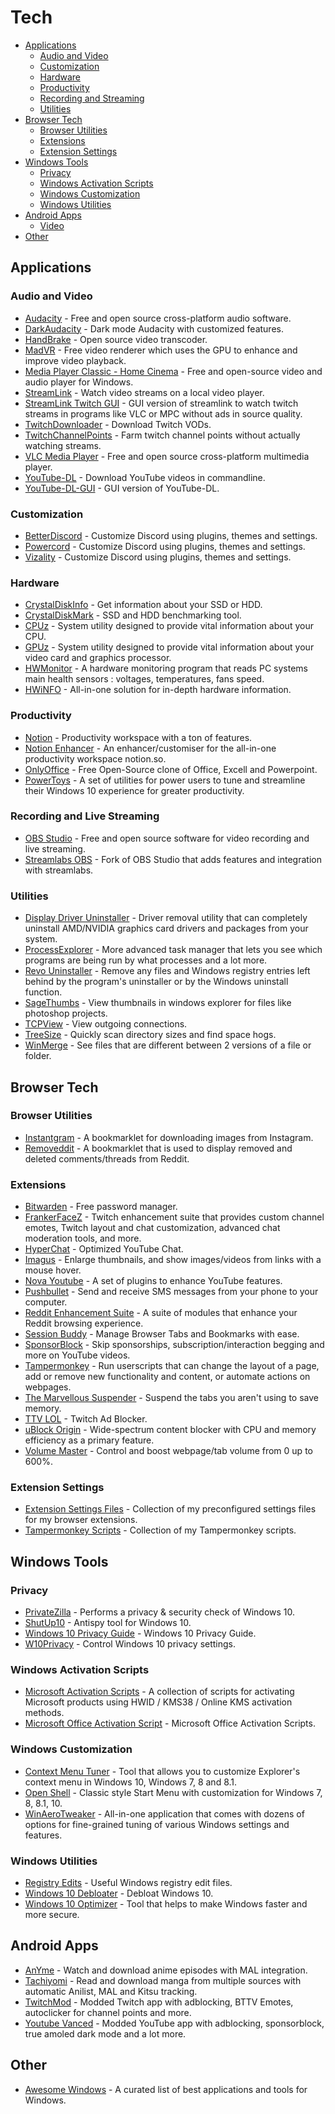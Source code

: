 # Tech
<!-- vim-markdown-toc GFM -->

- [Applications](#applications)
  - [Audio and Video](#audio-video)
  - [Customization](#customization)
  - [Hardware](#hardware)
  - [Productivity](#productivity)
  - [Recording and Streaming](#recording-streaming)
  - [Utilities](#utilities)
- [Browser Tech](#browser-tech)
  - [Browser Utilities](#browser-utilities)
  - [Extensions](#extensions)
  - [Extension Settings](#extension-settings)
- [Windows Tools](#windows-tools)
  - [Privacy](#privacy)
  - [Windows Activation Scripts](#windows-activation-scripts)
  - [Windows Customization](#windows-customization)
  - [Windows Utilities](#windows-utilities)
- [Android Apps](#android-apps)
  - [Video](#apps-video)
- [Other](#other)

<!-- vim-markdown-toc -->

## Applications

### Audio and Video

- [Audacity](https://www.audacityteam.org/) - Free and open source cross-platform audio software.
- [DarkAudacity](http://www.darkaudacity.com/download.html) - Dark mode Audacity with customized features.
- [HandBrake](https://handbrake.fr/) - Open source video transcoder.
- [MadVR](http://www.madvr.com/) - Free video renderer which uses the GPU to enhance and improve video playback.
- [Media Player Classic - Home Cinema](https://github.com/mpc-hc/mpc-hc/releases/) - Free and open-source video and audio player for Windows.
- [StreamLink](https://github.com/streamlink/streamlink/releases) - Watch video streams on a local video player.
- [StreamLink Twitch GUI](https://github.com/streamlink/streamlink-twitch-gui/releases) - GUI version of streamlink to watch twitch streams in programs like VLC or MPC without ads in source quality.
- [TwitchDownloader](https://github.com/lay295/TwitchDownloader/releases) - Download Twitch VODs.
- [TwitchChannelPoints](https://github.com/lay295/TwitchChannelPoints) - Farm twitch channel points without actually watching streams.
- [VLC Media Player](https://www.videolan.org/vlc/) - Free and open source cross-platform multimedia player.
- [YouTube-DL](https://github.com/ytdl-org/youtube-dl/releases) - Download YouTube videos in commandline.
- [YouTube-DL-GUI](https://mrs0m30n3.github.io/youtube-dl-gui/) - GUI version of YouTube-DL.

### Customization

- [BetterDiscord](https://github.com/rauenzi/BetterDiscordApp/releases) - Customize Discord using plugins, themes and settings.
- [Powercord](https://powercord.dev/) - Customize Discord using plugins, themes and settings.
- [Vizality](https://vizality.com/) - Customize Discord using plugins, themes and settings.

### Hardware

- [CrystalDiskInfo](https://crystalmark.info/redirect.php?product=CrystalDiskInfoInstaller) - Get information about your SSD or HDD.
- [CrystalDiskMark](https://crystalmark.info/redirect.php?product=CrystalDiskMarkInstaller) - SSD and HDD benchmarking tool.
- [CPUz](https://www.cpuid.com/softwares/cpu-z.html) - System utility designed to provide vital information about your CPU.
- [GPUz](https://www.techpowerup.com/gpuz/) - System utility designed to provide vital information about your video card and graphics processor.
- [HWMonitor](https://www.cpuid.com/softwares/hwmonitor.html) - A hardware monitoring program that reads PC systems main health sensors : voltages, temperatures, fans speed.
- [HWiNFO](https://www.hwinfo.com/download/) - All-in-one solution for in-depth hardware information.

### Productivity

- [Notion](https://www.notion.so/desktop) - Productivity workspace with a ton of features.
- [Notion Enhancer](https://github.com/notion-enhancer/notion-enhancer) - An enhancer/customiser for the all-in-one productivity workspace notion.so.
- [OnlyOffice](https://www.onlyoffice.com/download-desktop.aspx) - Free Open-Source clone of Office, Excell and Powerpoint.
- [PowerToys](https://github.com/microsoft/PowerToys/releases) - A set of utilities for power users to tune and streamline their Windows 10 experience for greater productivity.

### Recording and Live Streaming
- [OBS Studio](https://obsproject.com/) - Free and open source software for video recording and live streaming.
- [Streamlabs OBS](https://streamlabs.com/) - Fork of OBS Studio that adds features and integration with streamlabs.

### Utilities

- [Display Driver Uninstaller](https://www.guru3d.com/files-details/display-driver-uninstaller-download.html) - Driver removal utility that can completely uninstall AMD/NVIDIA graphics card drivers and packages from your system.
- [ProcessExplorer](https://download.sysinternals.com/files/ProcessExplorer.zip) - More advanced task manager that lets you see which programs are being run by what processes and a lot more.
- [Revo Uninstaller](https://www.revouninstaller.com/revo-uninstaller-free-download/) - Remove any files and Windows registry entries left behind by the program's uninstaller or by the Windows uninstall function.
- [SageThumbs](https://sourceforge.net/projects/sagethumbs/) - View thumbnails in windows explorer for files like photoshop projects.
- [TCPView](https://download.sysinternals.com/files/TCPView.zip) - View outgoing connections.
- [TreeSize](https://www.jam-software.com/treesize_free) - Quickly scan directory sizes and find space hogs.
- [WinMerge](https://winmerge.org/downloads/?lang=en) - See files that are different between 2 versions of a file or folder.

## Browser Tech

### Browser Utilities

- [Instantgram](https://theus.github.io/instantgram/) - A bookmarklet for downloading images from Instagram.
- [Removeddit](https://removeddit.com/about/) - A bookmarklet that is used to display removed and deleted comments/threads from Reddit.

### Extensions

- [Bitwarden](https://chrome.google.com/webstore/detail/bitwarden-free-password-m/nngceckbapebfimnlniiiahkandclblb) - Free password manager.
- [FrankerFaceZ](https://chrome.google.com/webstore/detail/frankerfacez/fadndhdgpmmaapbmfcknlfgcflmmmieb) - Twitch enhancement suite that provides custom channel emotes, Twitch layout and chat customization, advanced chat moderation tools, and more.
- [HyperChat](https://chrome.google.com/webstore/detail/hyperchat-optimized-youtu/naipgebhooiiccifflecbffmnjbabdbh) - Optimized YouTube Chat.
- [Imagus](https://chrome.google.com/webstore/detail/imagus/immpkjjlgappgfkkfieppnmlhakdmaab) - Enlarge thumbnails, and show images/videos from links with a mouse hover.
- [Nova Youtube](https://chrome.google.com/webstore/detail/nova-youtube/miiheelkbegpkflplpmmkidaklfgjecb) - A set of plugins to enhance YouTube features.
- [Pushbullet](https://chrome.google.com/webstore/detail/pushbullet/chlffgpmiacpedhhbkiomidkjlcfhogd) - Send and receive SMS messages from your phone to your computer.
- [Reddit Enhancement Suite](https://chrome.google.com/webstore/detail/reddit-enhancement-suite/kbmfpngjjgdllneeigpgjifpgocmfgmb) - A suite of modules that enhance your Reddit browsing experience.
- [Session Buddy](https://chrome.google.com/webstore/detail/session-buddy/edacconmaakjimmfgnblocblbcdcpbko) - Manage Browser Tabs and Bookmarks with ease.
- [SponsorBlock](https://chrome.google.com/webstore/detail/sponsorblock-for-youtube/mnjggcdmjocbbbhaepdhchncahnbgone) - Skip sponsorships, subscription/interaction begging and more on YouTube videos.
- [Tampermonkey](https://chrome.google.com/webstore/detail/tampermonkey/dhdgffkkebhmkfjojejmpbldmpobfkfo) - Run userscripts that can change the layout of a page, add or remove new functionality and content, or automate actions on webpages.
- [The Marvellous Suspender](https://chrome.google.com/webstore/detail/the-marvellous-suspender/noogafoofpebimajpfpamcfhoaifemoa) - Suspend the tabs you aren't using to save memory.
- [TTV LOL](https://chrome.google.com/webstore/detail/ttv-lol/ofbbahodfeppoklmgjiokgfdgcndngjm) - Twitch Ad Blocker.
- [uBlock Origin](https://chrome.google.com/webstore/detail/ublock-origin/cjpalhdlnbpafiamejdnhcphjbkeiagm) - Wide-spectrum content blocker with CPU and memory efficiency as a primary feature.
- [Volume Master](https://chrome.google.com/webstore/detail/volume-master/jghecgabfgfdldnmbfkhmffcabddioke) - Control and boost webpage/tab volume from 0 up to 600%.

### Extension Settings

- [Extension Settings Files](https://github.com/jlambert360/Tech/tree/main/Browser%20Extension%20Settings) - Collection of my preconfigured settings files for my browser extensions.
- [Tampermonkey Scripts](https://github.com/jlambert360/Tech/tree/main/Browser%20Extension%20Settings/Tampermonkey%20Scripts) - Collection of my Tampermonkey scripts.

## Windows Tools

### Privacy

- [PrivateZilla](https://github.com/builtbybel/privatezilla) - Performs a privacy & security check of Windows 10.
- [ShutUp10](https://www.oo-software.com/en/shutup10) - Antispy tool for Windows 10.
- [Windows 10 Privacy Guide](https://github.com/adolfintel/Windows10-Privacy) - Windows 10 Privacy Guide.
- [W10Privacy](https://www.w10privacy.de/deutsch-start/download/) - Control Windows 10 privacy settings.

### Windows Activation Scripts

- [Microsoft Activation Scripts](https://github.com/massgravel/Microsoft-Activation-Scripts) - A collection of scripts for activating Microsoft products using HWID / KMS38 / Online KMS activation methods.
- [Microsoft Office Activation Script](https://github.com/jm33-m0/kms-activate) - Microsoft Office Activation Scripts.

### Windows Customization

- [Context Menu Tuner](https://winaero.com/context-menu-tuner/) - Tool that allows you to customize Explorer's context menu in Windows 10, Windows 7, 8 and 8.1.
- [Open Shell](https://github.com/Open-Shell/Open-Shell-Menu) - Classic style Start Menu with customization for Windows 7, 8, 8.1, 10.
- [WinAeroTweaker](https://winaerotweaker.com/) - All-in-one application that comes with dozens of options for fine-grained tuning of various Windows settings and features.

### Windows Utilities

- [Registry Edits](https://github.com/jlambert360/Tech/tree/main/Registry%20Edits) - Useful Windows registry edit files.
- [Windows 10 Debloater](https://github.com/Sycnex/Windows10Debloater) - Debloat Windows 10.
- [Windows 10 Optimizer](https://github.com/hellzerg/optimizer) - Tool that helps to make Windows faster and more secure.

## Android Apps

- [AnYme](https://zunjae.github.io/anymeapp.com/) - Watch and download anime episodes with MAL integration.
- [Tachiyomi](https://tachiyomi.org/) - Read and download manga from multiple sources with automatic Anilist, MAL and Kitsu tracking.
- [TwitchMod](https://forum.xda-developers.com/t/apk-mod-5-0-twitchmod-twitch-app-modification.4129481/#post-83001047) - Modded Twitch app with adblocking, BTTV Emotes, autoclicker for channel points and more.
- [Youtube Vanced](https://vancedapp.com/) - Modded YouTube app with adblocking, sponsorblock, true amoled dark mode and a lot more.

## Other

- [Awesome Windows](https://github.com/Awesome-Windows/Awesome) - A curated list of best applications and tools for Windows.
